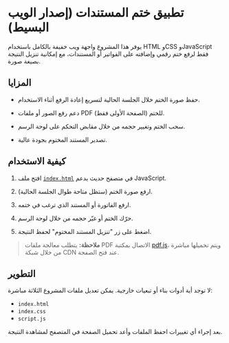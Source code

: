 # تطبيق ختم المستندات (إصدار الويب البسيط)

يوفر هذا المشروع واجهة ويب خفيفة بالكامل باستخدام HTML وCSS وJavaScript فقط لرفع ختم رقمي وإضافته على الفواتير أو المستندات، مع إمكانية تنزيل النتيجة بصيغة صورة.

## المزايا

- حفظ صورة الختم خلال الجلسة الحالية لتسريع إعادة الرفع أثناء الاستخدام.

- دعم رفع الصور أو ملفات PDF (الصفحة الأولى فقط) للختم.
- سحب الختم وتغيير حجمه من خلال مقابض التحكم على لوحة الرسم.
- تصدير المستند المختوم بجودة عالية.

## كيفية الاستخدام
1. افتح ملف [`index.html`](index.html) في متصفح حديث يدعم JavaScript.
2. ارفع صورة الختم (ستظل متاحة طوال الجلسة الحالية).

3. ارفع الفاتورة أو المستند الذي ترغب في ختمه.
4. حرّك الختم أو غيّر حجمه من خلال لوحة الرسم.
5. اضغط على زر "تنزيل المستند المختوم" لحفظ النتيجة.

> **ملاحظة:** يتطلب معالجة ملفات PDF الاتصال بمكتبة [pdf.js](https://mozilla.github.io/pdf.js/)، ويتم تحميلها مباشرة من خلال شبكة CDN عند فتح الصفحة.

## التطوير
لا توجد أية أدوات بناء أو تبعيات خارجية. يمكن تعديل ملفات المشروع الثلاثة مباشرة:
- `index.html`
- `index.css`
- `script.js`

بعد إجراء أي تغييرات احفظ الملفات وأعد تحميل الصفحة في المتصفح لمشاهدة النتيجة.
